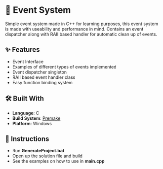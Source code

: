 ﻿
# 🎂 Event System

Simple event system made in C++ for learning purposes, this event system is made with useability and performance in mind. Contains an event dispatcher along with RAII based handler for automatic clean up of events.

## ✨ Features

- Event Interface
- Examples of different types of events implemented
- Event dispatcher singleton
- RAII based event handler class
- Easy function binding system

## 🛠️ Built With

- **Language**: C
- **Build System**: [Premake](https://github.com/premake/premake-core)
- **Platform**: Windows

## 📜 Instructions

- Run **GenerateProject.bat**
- Open up the solution file and build
- See the examples on how to use in **main.cpp**